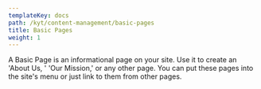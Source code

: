 ```yaml
---
templateKey: docs
path: /kyt/content-management/basic-pages
title: Basic Pages
weight: 1
---
```

A Basic Page is an informational page on your site. Use it to create an 'About Us, ' 'Our Mission,' or any other page. You can put these pages into the site's menu or just link to them from other pages.
